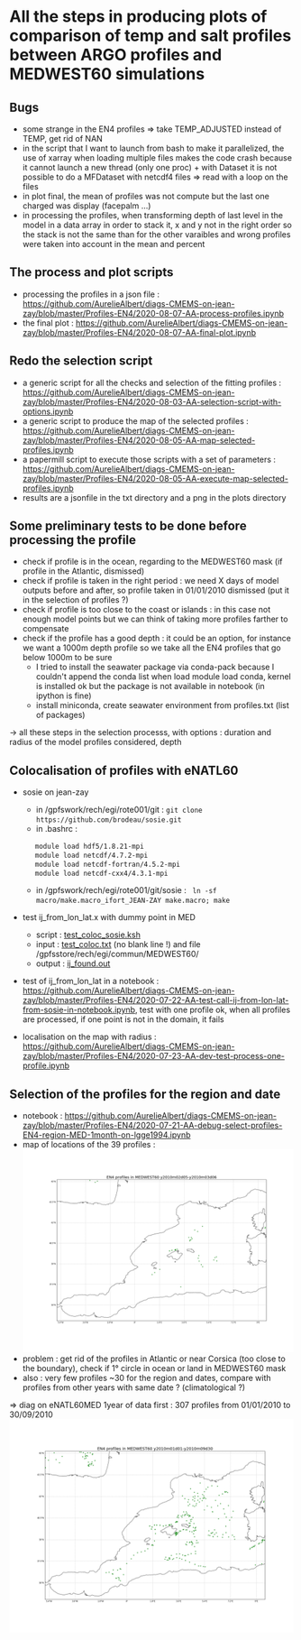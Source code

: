 # All the steps in producing plots of comparison of temp and salt profiles between ARGO profiles and MEDWEST60 simulations

## Bugs

  - some strange in the EN4 profiles => take TEMP_ADJUSTED instead of TEMP, get rid of NAN
  - in the script that I want to launch from bash to make it parallelized, the use of xarray when loading multiple files makes the code crash because it cannot launch a new thread (only one proc) + with Dataset it is not possible to do a MFDataset with netcdf4 files => read with a loop on the files
  - in plot final, the mean of profiles was not compute but the last one charged was display (facepalm ...)
  - in processing the profiles, when transforming depth of last level in the model in a data array in order to stack it, x and y not in the right order so the stack is not the same than for the other varaibles and wrong profiles were taken into account in the mean and percent
  
  
## The process and plot scripts

  - processing the profiles in a json file : https://github.com/AurelieAlbert/diags-CMEMS-on-jean-zay/blob/master/Profiles-EN4/2020-08-07-AA-process-profiles.ipynb
  - the final plot : https://github.com/AurelieAlbert/diags-CMEMS-on-jean-zay/blob/master/Profiles-EN4/2020-08-07-AA-final-plot.ipynb


## Redo the selection script

  - a generic script for all the checks and selection of the fitting profiles : https://github.com/AurelieAlbert/diags-CMEMS-on-jean-zay/blob/master/Profiles-EN4/2020-08-03-AA-selection-script-with-options.ipynb
  - a generic script to produce the map of the selected profiles : https://github.com/AurelieAlbert/diags-CMEMS-on-jean-zay/blob/master/Profiles-EN4/2020-08-05-AA-map-selected-profiles.ipynb
  - a papermill script to execute those scripts with a set of parameters : https://github.com/AurelieAlbert/diags-CMEMS-on-jean-zay/blob/master/Profiles-EN4/2020-08-05-AA-execute-map-selected-profiles.ipynb
  - results are a jsonfile in the txt directory and a png in the plots directory
  
## Some preliminary tests to be done before processing the profile

  - check if profile is in the ocean, regarding to the MEDWEST60 mask (if profile in the Atlantic, dismissed)
  - check if profile is taken in the right period : we need X days of model outputs before and after, so profile taken in 01/01/2010 dismissed (put it in the selection of profiles ?)
  - check if profile is too close to the coast or islands : in this case not enough model points but we can think of taking more profiles farther to compensate
  - check if the profile has a good depth : it could be an option, for instance we want a 1000m depth profile so we take all the EN4 profiles that go below 1000m to be sure
      - I tried to install the seawater package via conda-pack because I couldn't append the conda list when load module load conda, kernel is installed ok but the package is not available in notebook (in ipython is fine)
      - install miniconda, create seawater environment from profiles.txt (list of packages)
 
  
-> all these steps in the selection processs, with options :  duration and radius of the model profiles considered, depth

## Colocalisation of profiles with eNATL60

  - sosie on jean-zay
    - in /gpfswork/rech/egi/rote001/git : ```git clone https://github.com/brodeau/sosie.git```
    - in .bashrc : 
    ```module load intel-all/19.0.4
       module load hdf5/1.8.21-mpi
       module load netcdf/4.7.2-mpi
       module load netcdf-fortran/4.5.2-mpi
       module load netcdf-cxx4/4.3.1-mpi
    ```
    - in /gpfswork/rech/egi/rote001/git/sosie : ``` ln -sf macro/make.macro_ifort_JEAN-ZAY make.macro; make```
  - test ij_from_lon_lat.x with dummy point in MED 
    - script : [test_coloc_sosie.ksh](https://github.com/AurelieAlbert/diags-CMEMS-on-jean-zay/blob/master/Profiles-EN4/test_coloc_sosie.ksh)
    - input : [test_coloc.txt]( https://github.com/AurelieAlbert/diags-CMEMS-on-jean-zay/blob/master/Profiles-EN4/test_coloc.txt) (no blank line !) and file /gpfsstore/rech/egi/commun/MEDWEST60/
    - output : [ij_found.out](https://github.com/AurelieAlbert/diags-CMEMS-on-jean-zay/blob/master/Profiles-EN4/ij_found.out)
    
  - test of ij_from_lon_lat in a notebook : https://github.com/AurelieAlbert/diags-CMEMS-on-jean-zay/blob/master/Profiles-EN4/2020-07-22-AA-test-call-ij-from-lon-lat-from-sosie-in-notebook.ipynb, test with one profile ok, when all profiles are processed, if one point is not in the domain, it fails
  - localisation on the map with radius : https://github.com/AurelieAlbert/diags-CMEMS-on-jean-zay/blob/master/Profiles-EN4/2020-07-23-AA-dev-test-process-one-profile.ipynb
  
## Selection of the profiles for the region and date
  - notebook : https://github.com/AurelieAlbert/diags-CMEMS-on-jean-zay/blob/master/Profiles-EN4/2020-07-21-AA-debug-select-profiles-EN4-region-MED-1month-on-lgge1994.ipynb
  - map of locations of the 39 profiles :
![plot](https://github.com/AurelieAlbert/diags-CMEMS-on-jean-zay/blob/master/Profiles-EN4/profiles_MEDWEST60_y2010m02d05-y2010m03d06.png)  
  - problem : get rid of the profiles in Atlantic or near Corsica (too close to the boundary), check if 1° circle in ocean or land in MEDWEST60 mask
  - also : very few profiles ~30 for the region and dates, compare with profiles from other years with same date ? (climatological ?) 
  
=> diag on eNATL60MED 1year of data first : 307 profiles from 01/01/2010 to 30/09/2010 ![plot](https://github.com/AurelieAlbert/diags-CMEMS-on-jean-zay/blob/master/Profiles-EN4/profiles_MEDWEST60_y2010m01d01-y2010m09d30.png)

   
